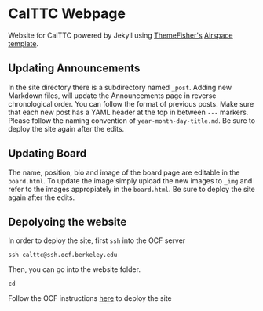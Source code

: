 # CalTTC Webpage

Website for CalTTC powered by Jekyll using [ThemeFisher's](https://themefisher.com) [Airspace template](https://themefisher.com/products/airspace-free-bootstrap-website-template/).

## Updating Announcements
In the site directory there is a subdirectory named `_post`. Adding new Markdown files, will update the Announcements page in reverse chronological order. You can follow the format of previous posts. Make sure that each new post has a YAML header at the top in between `---` markers. Please follow the naming convention of `year-month-day-title.md`. Be sure to deploy the site again after the edits.

## Updating Board
The name, position, bio and image of the board page are editable in the `board.html`. To update the image simply upload the new images to `_img` and refer to the images appropiately in the `board.html`. Be sure to deploy the site again after the edits.

## Depolyoing the website
In order to deploy the site, first `ssh` into the OCF server
```
ssh calttc@ssh.ocf.berkeley.edu
```
Then, you can go into the website folder.
```
cd 
```
Follow the OCF instructions [here](https://www.ocf.berkeley.edu/docs/services/web/jekyll/) to deploy the site
